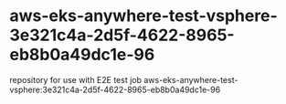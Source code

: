 # aws-eks-anywhere-test-vsphere-3e321c4a-2d5f-4622-8965-eb8b0a49dc1e-96
repository for use with E2E test job aws-eks-anywhere-test-vsphere:3e321c4a-2d5f-4622-8965-eb8b0a49dc1e-96
